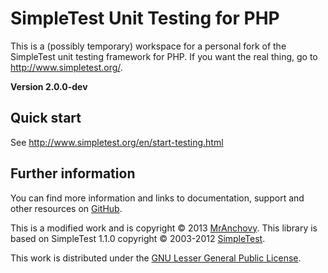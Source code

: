 SimpleTest Unit Testing for PHP
===============================

This is a (possibly temporary) workspace for a personal fork of the SimpleTest unit
testing framework for PHP. If you want the real thing, go to http://www.simpletest.org/.

**Version 2.0.0-dev**

Quick start
-----------
See http://www.simpletest.org/en/start-testing.html

Further information
-------------------
You can find more information and links to documentation, support and other resources
on [GitHub](https://github.com/MrAnchovy/SimpleTest).

This is a modified work and is copyright © 2013 [MrAnchovy](http://www.mranchovy.com/).
This library is based on SimpleTest 1.1.0 copyright © 2003-2012
[SimpleTest](http://www.simpletest.org/).

This work is distributed under the
[GNU Lesser General Public License](http://opensource.org/licenses/LGPL-2.1).
